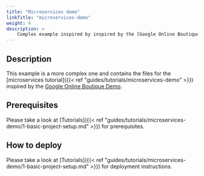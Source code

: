 ```yaml
---
title: "Microservices demo"
linkTitle: "microservices-demo"
weight: 4
description: >
    Complex example inspired by inspired by the [Google Online Boutique Demo](https://github.com/GoogleCloudPlatform/microservices-demo).
---
```

## Description
This example is a more complex one and contains the files for the
[microservices tutorial]({{< ref "guides/tutorials/microservices-demo" >}}) inspired by the
[Google Online Boutique Demo](https://github.com/GoogleCloudPlatform/microservices-demo).

## Prerequisites
Please take a look at [Tutorials]({{< ref "guides/tutorials/microservices-demo/1-basic-project-setup.md" >}}) for prerequisites.
## How to deploy
Please take a look at [Tutorials]({{< ref "guides/tutorials/microservices-demo/1-basic-project-setup.md" >}}) for deployment instructions.